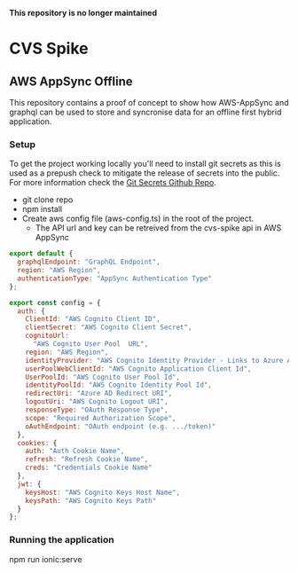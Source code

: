 **This repository is no longer maintained**
# CVS Spike

## AWS AppSync Offline

This repository contains a proof of concept to show how AWS-AppSync and graphql can be used to store and syncronise data for an offline first hybrid application.

### Setup
To get the project working locally you'll need to install git secrets as this is used as a prepush check to mitigate the release of secrets into the public. For more information check the [Git Secrets Github Repo](https://github.com/awslabs/git-secrets).

- git clone repo
- npm install
- Create aws config file (aws-config.ts) in the root of the project.
  - The API url and key can be retreived from the cvs-spike api in AWS AppSync

```javascript
export default {
  graphqlEndpoint: "GraphQL Endpoint",
  region: "AWS Region",
  authenticationType: "AppSync Authentication Type"
};

export const config = {
  auth: {
    ClientId: "AWS Cognito Client ID", 
    clientSecret: "AWS Cognito Client Secret",
    cognitoUrl:
      "AWS Cognito User Pool  URL", 
    region: "AWS Region",
    identityProvider: "AWS Cognito Identity Provider - Links to Azure AD Application.",
    userPoolWebClientId: "AWS Cognito Application Client Id",
    UserPoolId: "AWS Cognito User Pool Id",
    identityPoolId: "AWS Cognito Identity Pool Id",
    redirectUri: "Azure AD Redirect URI", 
    logoutUri: "AWS Cognito Logout URI",
    responseType: "OAuth Response Type",  
    scope: "Required Authorization Scope", 
    oAuthEndpoint: "OAuth endpoint (e.g. .../token)"
  },
  cookies: {
    auth: "Auth Cookie Name",
    refresh: "Refresh Cookie Name",
    creds: "Credentials Cookie Name"
  },
  jwt: {
    keysHost: "AWS Cognito Keys Host Name",
    keysPath: "AWS Cognito Keys Path"
  }
};
```

### Running the application

npm run ionic:serve
